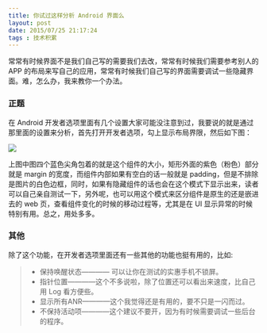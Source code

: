 ```yaml
---
title: 你试过这样分析 Android 界面么
layout: post
date: 2015/07/25 21:17:24
tags : 技术积累
---
```


常常有时候界面不是我们自己写的需要我们去改，常常有时候我们需要参考别人的 APP 的布局来写自己的应用，常常有时候我们自己写的界面需要调试一些隐藏界面。难，怎么办，我来教你一个办法。

### 正题

在 Android 开发者选项里面有几个设置大家可能没注意到过，我要说的就是通过那里面的设置来分析，首先打开开发者选项，勾上显示布局界限，然后如下图：

![](http://oneylt1vv.bkt.clouddn.com/20150725141853.png)

上图中图四个蓝色尖角包着的就是这个组件的大小，矩形外面的紫色（粉色）部分就是 margin 的宽度，而组件内部如果有空白的话一般就是 padding，但是不排除是图片的白色边框，同时，如果有隐藏组件的话也会在这个模式下显示出来，读者可以自己亲自测试一下，另外呢，也可以用这个模式来区分组件是原生的还是嵌进去的 web 页，查看组件变化的时候的移动过程等，尤其是在 UI 显示异常的时候特别有用。总之，用处多多。

### 其他

除了这个功能，在开发者选项里面还有一些其他的功能也挺有用的，比如:
> * 保持唤醒状态———— 可以让你在测试的实惠手机不锁屏。
> * 指针位置————这个不多说啦，除了位置还可以看出来速度，比自己用 Log 看方便些。
> * 显示所有ANR————这个我觉得还是有用的，要不只是一闪而过。
> * 不保持活动项————这个建议不要开，因为有时候需要调试一些后台的程序。
